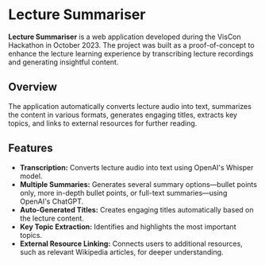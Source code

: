 # Lecture Summariser

**Lecture Summariser** is a web application developed during the VisCon Hackathon in October 2023. The project was built as a proof-of-concept to enhance the lecture learning experience by transcribing lecture recordings and generating insightful content.

## Overview

The application automatically converts lecture audio into text, summarizes the content in various formats, generates engaging titles, extracts key topics, and links to external resources for further reading.

## Features

- **Transcription:** Converts lecture audio into text using OpenAI's Whisper model.
- **Multiple Summaries:** Generates several summary options—bullet points only, more in-depth bullet points, or full-text summaries—using OpenAI's ChatGPT.
- **Auto-Generated Titles:** Creates engaging titles automatically based on the lecture content.
- **Key Topic Extraction:** Identifies and highlights the most important topics.
- **External Resource Linking:** Connects users to additional resources, such as relevant Wikipedia articles, for deeper understanding.
